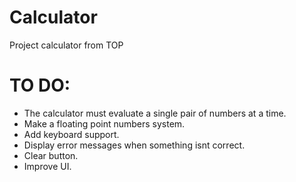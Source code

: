 # Calculator
Project calculator from TOP

# TO DO:
- The calculator must evaluate a single pair of numbers at a time.
- Make a floating point numbers system.
- Add keyboard support.
- Display error messages when something isnt correct.
- Clear button.
- Improve UI.
